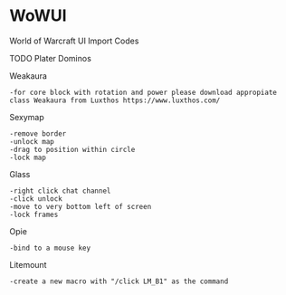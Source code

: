 # WoWUI
World of Warcraft UI Import Codes


TODO
Plater
Dominos

Weakaura

	-for core block with rotation and power please download appropiate class Weakaura from Luxthos https://www.luxthos.com/

Sexymap

	-remove border
	-unlock map
	-drag to position within circle
	-lock map

Glass

	-right click chat channel
	-click unlock
	-move to very bottom left of screen
	-lock frames

Opie

	-bind to a mouse key

Litemount

	-create a new macro with "/click LM_B1" as the command

